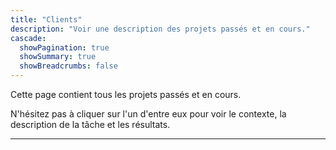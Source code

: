 ```yaml
---
title: "Clients"
description: "Voir une description des projets passés et en cours."
cascade:
  showPagination: true
  showSummary: true
  showBreadcrumbs: false
---
```


Cette page contient tous les projets passés et en cours.

N'hésitez pas à cliquer sur l'un d'entre eux pour voir le contexte, la description de la tâche et les résultats.

---